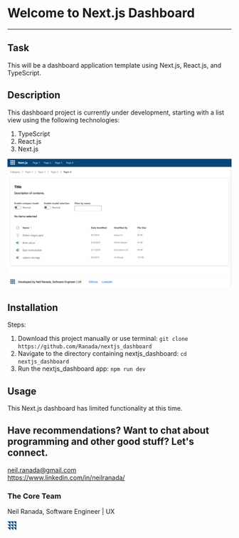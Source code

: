 # Welcome to Next.js Dashboard
***

## Task
This will be a dashboard application template using Next.js, React.js, and TypeScript.

## Description
This dashboard project is currently under development, starting with a list view using the following technologies:
1. TypeScript
2. React.js
3. Next.js

<img src="./public/images/nextjs_dashboard.png" >

## Installation
Steps:
1. Download this project manually or use terminal: `git clone https://github.com/Ranada/nextjs_dashboard`
2. Navigate to the directory containing nextjs_dashboard: `cd nextjs_dashboard`
3. Run the nextjs_dashboard app: `npm run dev`

## Usage
This Next.js dashboard has limited functionality at this time.

## Have recommendations? Want to chat about programming and other good stuff? Let's connect.
neil.ranada@gmail.com </br>
https://www.linkedin.com/in/neilranada/

### The Core Team
Neil Ranada, Software Engineer | UX

<span><img alt='Yoko Digital Logo' src='./public/images/logo-blue.svg' width='20px'></span>
